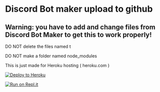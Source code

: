 #  Discord Bot maker upload to github

## Warning: you have to add and change files from Discord Bot Maker to get this to work properly!

DO NOT delete the files named t

DO NOT make a folder named node_modules

This is just made for Heroku hosting ( heroku.com )

[![Deploy to Heroku](https://www.herokucdn.com/deploy/button.svg)](https://heroku.com/deploy?template=https://github.com/japped/Discord-Bot-maker-upload-to-github-template-moded-Heroku)

[![Run on Repl.it](https://repl.it/badge/github/Searchcat37/Discord-Bot-maker-upload-to-github-template-moded-Heroku)](https://repl.it/github/Searchcat37/Discord-Bot-maker-upload-to-github-template-moded-Heroku)
